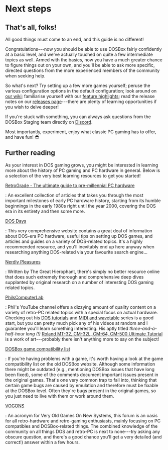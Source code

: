 # Next steps

## That's all, folks!

All good things must come to an end, and this guide is no different!

Congratulations---now you should be able to use DOSBox fairly confidently at a
basic level, and we've actually touched on quite a few intermediate topics as
well. Armed with the basics, now you have a much greater chance to figure
things out on your own, and you'll be able  to ask more specific, directed
questions from the more experienced members of the community when seeking
help.

So what's next? Try setting up a few more games yourself; peruse the various
configuration options in the default configuration; look around on [our
wiki](https://github.com/dosbox-staging/dosbox-staging/wiki); familiarise
yourself with our [feature highlights](https://dosbox-staging.github.io/);
read the release notes on our [releases
page](https://dosbox-staging.github.io/releases/windows/)---there are plenty
of learning opportunities if you wish to delve deeper!

If you're stuck with something, you can always ask questions from the DOSBox
Staging team directly on [Discord](https://discord.gg/WwAg3Xf).

Most importantly, experiment, enjoy what classic PC gaming has to offer,
and have fun! :sunglasses:


## Further reading

As your interest in DOS gaming grows, you might be interested in learning more
about the history of PC gaming and PC hardware in general. Below is a
selection of the very best learning resources to get you started!


[RetroGrade - The ultimate guide to pre-millennial PC hardware](https://archive.org/details/RetroGrade-TheUltimateGuideToPreMillennialPCHardware)

: An excellent collection of articles that takes you through the most
important milestones of early PC hardware history, starting from its humble
beginnings in the early 1980s right until the year 2000, covering the DOS era
in its entirety and then some more.


[DOS Days](http://www.dosdays.co.uk/)

: This very comprehensive website contains a great deal of information about
DOS-era PC hardware, useful tips on setting up DOS games, and articles and
guides on a variety of DOS-related topics. It's a highly recommended resource,
and you'll inevitably end up here anyway when researching anything DOS-related
via your favourite search engine...


[Nerdly Pleasures](https://nerdlypleasures.blogspot.com/)

: Written by The Great Hierophant, there's simply no better resource online
that does such extremely thorough and comprehensive deep dives supplanted by
original research on a number of interesting DOS gaming related topics.

[PhilsComputerLab](https://www.youtube.com/channel/UCj9IJ2QvygoBJKSOnUgXIRA)

: Phil's YouTube channel offers a dizzying amount of quality content on a
variety of retro-PC related topics with a special focus on actual hardware.
Checking out his [DOS tutorials](https://www.youtube.com/playlist?list=PL5T8bmLxd_T35FG1re1k7Butn7Ncnuv6Q)
and [MIDI and wavetable](https://www.youtube.com/playlist?list=PL5T8bmLxd_T1F2g3aoYCu2brKtGTlbyY_)
series is a good start, but you can pretty much pick any of his videos
at random and I guarantee you'll learn something interesting. His aptly titled
*three-and-a-half-hour long (!)*
[Roland MT-32, CM-32L, CM-64, CM-500 Ultimate Tutorial](https://www.youtube.com/watch?v=OLvsaJ4h-VY&list=PL5T8bmLxd_T1F2g3aoYCu2brKtGTlbyY_&index=6)
is a work of art---probably there isn't anything more to say on the subject!


[DOSBox game compatibility list](https://www.dosbox.com/comp_list.php?letter=a)

: If you're having problems with a game, it's worth having a look at the game
compatibility list on the old DOSBox website. Although some information there
might be outdated (e.g., mentioning DOSBox issues that have long been fixed),
some of the comments document important issues present in the original games.
That's one very common trap to fall into, thinking that certain game bugs are
caused by emulation and therefore must be fixable at the DOSBox level. Often
they're bugs present in the original games, so you just need to live with them
or work around them.


[VOGONS](https://www.vogons.org/)

: An acronym for Very Old Games On New Systems, this forum is an oasis for all
retro-hardware and retro-gaming enthusiasts, mainly focusing on PC compatibles
and DOSBox-related things. The combined knowledge of the community on all
things DOS and retro-PC is next to none---try asking any obscure question, and
there's a good chance you'll get a very detailed (and correct!) answer within
a few hours.

